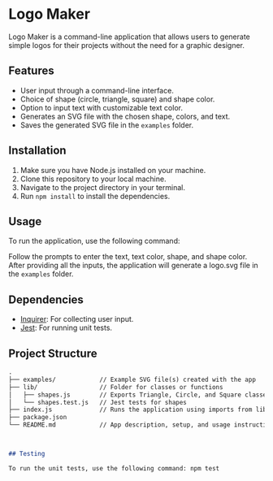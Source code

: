 # Logo Maker

Logo Maker is a command-line application that allows users to generate simple logos for their projects without the need for a graphic designer.

## Features

- User input through a command-line interface.
- Choice of shape (circle, triangle, square) and shape color.
- Option to input text with customizable text color.
- Generates an SVG file with the chosen shape, colors, and text.
- Saves the generated SVG file in the `examples` folder.

## Installation

1. Make sure you have Node.js installed on your machine.
2. Clone this repository to your local machine.
3. Navigate to the project directory in your terminal.
4. Run `npm install` to install the dependencies.

## Usage

To run the application, use the following command:


Follow the prompts to enter the text, text color, shape, and shape color. After providing all the inputs, the application will generate a logo.svg file in the `examples` folder.

## Dependencies

- [Inquirer](https://www.npmjs.com/package/inquirer): For collecting user input.
- [Jest](https://jestjs.io/): For running unit tests.

## Project Structure

````markdown
.
├── examples/            // Example SVG file(s) created with the app
├── lib/                 // Folder for classes or functions
│   ├── shapes.js        // Exports Triangle, Circle, and Square classes
│   └── shapes.test.js   // Jest tests for shapes
├── index.js             // Runs the application using imports from lib/
├── package.json
└── README.md            // App description, setup, and usage instructions



## Testing

To run the unit tests, use the following command: npm test

